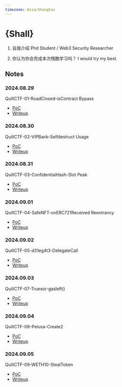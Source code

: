 ```yaml
---
timezone: Asia/Shanghai
---
```


# {Shall}

1. 自我介绍
Phd Student / Web3 Security Researcher

2. 你认为你会完成本次残酷学习吗？
I would try my best.

## Notes

<!-- Content_START -->

### 2024.08.29
QuillCTF-01-RoadClosed-isContract Bypass
- [PoC](./Writeup/Shall/road-closed/roadclosed.t.sol)
- [Writeup](./Writeup/Shall/road-closed/writeup.md)

### 2024.08.30
QuillCTF-02-VIPBank-Selfdestruct Usage
- [PoC](./Writeup/Shall/vip-bank/vipbank.t.sol)
- [Writeup](./Writeup/Shall/vip-bank/writeup.md)

### 2024.08.31
QuillCTF-03-ConfidentialHash-Slot Peak
- [PoC](./Writeup/Shall/confidential-hash/confidentailhash.t.sol)
- [Writeup](./Writeup/Shall/confidential-hash/writeup.md)

### 2024.09.01
QuillCTF-04-SafeNFT-onERC721Received Reentrancy
- [PoC](./Writeup/Shall/safeNFT/safeNFT.t.sol)
- [Writeup](./Writeup/Shall/safeNFT/writeup.md)

### 2024.09.02
QuillCTF-05-d31eg4t3-DelegateCall
- [PoC](./Writeup/Shall/d31eg4t3/d31eg4t3.t.sol)
- [Writeup](./Writeup/Shall/d31eg4t3/writeup.md)

### 2024.09.03
QuillCTF-07-Truexor-gasleft()
- [PoC](./Writeup/Shall/true-xor/truexor.t.sol)
- [Writeup](./Writeup/Shall/true-xor/writeup.md)

### 2024.09.04
QuillCTF-08-Pelusa-Create2
- [PoC](./Writeup/Shall/pelusa/pelusa.t.sol)
- [Writeup](./Writeup/Shall/pelusa/writeup.md)

### 2024.09.05
QuillCTF-09-WETH10-StealToken
- [PoC](./Writeup/Shall/weth10/weth10.t.sol)
- [Writeup](./Writeup/Shall/weth10/writeup.md)

<!-- Content_END -->
